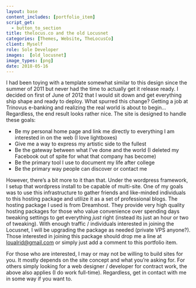 ```yaml
---
layout: base
content_includes: [portfolio_item]
script_get:
  - button_to_section
title: thelocus.co and the old Locusnet
categories: [Themes, Website, TheLocusCo]
client: Myself
role: Sole Developer
images:  [old_locusnet]
image_types: [png]
date: 2018-05-16
---
```


I had been toying with a template somewhat similar to this design since the summer of 2011 but never had the time to actually get it release ready. I decided on first of June of 2012 that I would sit down and get everything ship shape and ready to deploy. What spurred this change? Getting a job at Trinovus e-banking and realizing the real world is about to begin… Regardless, the end result looks rather nice. The site is designed to handle these goals:

* Be my personal home page and link me directly to everything I am interested in on the web (I love lightboxes)
* Give me a way to express my artistic side to the fullest
* Be the gateway between what I’ve done and the world (I deleted my Facebook out of spite for what that company has become)
* Be the primary tool I use to document my life after college
* Be the primary way people can discover or contact me

However, there’s a bit more to it than that. Under the wordpress framework, I setup that wordpress install to be capable of multi-site. One of my goals was to use this infrastructure to gather friends and like-minded individuals to this hosting package and utilize it as a set of professional blogs. The hosting package I used is from Dreamhost. They provide very high quality hosting packages for those who value convenience over spending days tweaking settings to get everything *just* right (instead its just an hour or two of tweaking). With enough traffic / individuals interested in joining the Locusnet, I will be upgrading the package as needed (private VPS anyone?). Those interested in joining this package should drop me a line at loualrid@gmail.com or simply just add a comment to this portfolio item.

For those who are interested, I may or may not be willing to build sites for you. It mostly depends on the site concept and what you’re asking for. For others simply looking for a web designer / developer for contract work, the above also applies (I do work full-time). Regardless, get in contact with me in some way if you want to.
